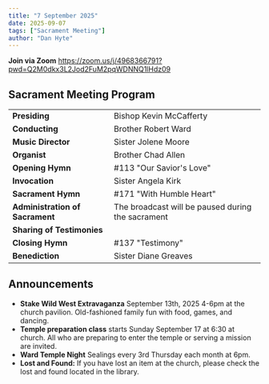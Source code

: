 ```yaml
---
title: "7 September 2025"
date: 2025-09-07
tags: ["Sacrament Meeting"]
author: "Dan Hyte"
---
```


**Join via Zoom**
<https://zoom.us/j/4968366791?pwd=Q2M0dkx3L2Jod2FuM2pqWDNNQ1lHdz09>

## Sacrament Meeting Program

|                                    |                                               |
| -------------------------------    | -----------------------------------           |
| **Presiding**                      | Bishop Kevin McCafferty                       |
| **Conducting**                     | Brother Robert Ward                           |
| **Music Director**                 | Sister Jolene Moore                           |
| **Organist**                       | Brother Chad Allen                            |
| **Opening Hymn**                   | #113 "Our Savior's Love"                    |
| **Invocation**                     | Sister Angela Kirk                            |
| **Sacrament Hymn**                 | #171 "With Humble Heart"                    |
| **Administration of Sacrament**    |The broadcast will be paused during the sacrament|
| **Sharing of Testimonies**         |                                               |
| **Closing Hymn**                   | #137 "Testimony"                            |
| **Benediction**                    | Sister Diane Greaves                          |


## Announcements

- **Stake Wild West Extravaganza** September 13th, 2025 4-6pm at the church pavilion. Old-fashioned family fun with food, games, and dancing.
- **Temple preparation class** starts Sunday September 17 at 6:30 at church. All who are preparing to enter the temple or serving a mission are invited.
- **Ward Temple Night** Sealings every 3rd Thursday each month at 6pm.
- **Lost and Found:** If you have lost an item at the church, please check the lost and found located in the library.